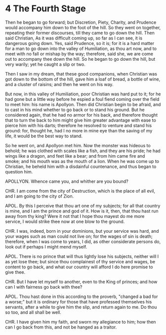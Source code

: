 # 4 The Fourth Stage

Then he began to go forward; but Discretion, Piety, Charity, and Prudence would accompany him down to the foot of the hill. So they went on together, repeating their former discourses, till they came to go down the hill. Then said Christian, As it was difficult coming up, so far as I can see, it is dangerous going down. Yes, said Prudence, so it is; for it is a hard matter for a man to go down into the valley of Humiliation, as thou art now, and to meet with no fall or mishap by the way; therefore, said she, we are come out to accompany thee down the hill. So he began to go down the hill, but very warily; yet he caught a slip or two.

Then I saw in my dream, that these good companions, when Christian was got down to the bottom of the hill, gave him a loaf of bread, a bottle of wine, and a cluster of raisins; and then he went on his way.

But now, in this valley of Humiliation, poor Christian was hard put to it; for he had gone but a little way before he espied a foul fiend coming over the field to meet him: his name is Apollyon. Then did Christian begin to be afraid, and to cast in his mind whether to go back or to stand his ground. But he considered again, that he had no armor for his back, and therefore thought that to turn the back to him might give him greater advantage with ease to pierce him with his darts; therefore he resolved to venture and stand his ground: for, thought he, had I no more in mine eye than the saving of my life, it would be the best way to stand.

So he went on, and Apollyon met him. Now the monster was hideous to behold; he was clothed with scales like a fish, and they are his pride; he had wings like a dragon, and feet like a bear; and from him came fire and smoke; and his mouth was as the mouth of a lion. When he was come up to Christian, he beheld him with a disdainful countenance, and thus began to question him.

APOLLYON. Whence came you, and whither are you bound? 

CHR. I am come from the city of Destruction, which is the place of all evil, and I am going to the city of Zion.

APOL. By this I perceive that thou art one of my subjects; for all that country is mine, and I am the prince and god of it. How is it, then, that thou hast run away from thy king? Were it not that I hope thou mayest do me more service, I would strike thee now at one blow to the ground.

CHR. I was, indeed, born in your dominions, but your service was hard, and your wages such as man could not live on; for the wages of sin is death; therefore, when I was come to years, I did, as other considerate persons do, look out if perhaps I might mend myself.

APOL. There is no prince that will thus lightly lose his subjects, neither will I as yet lose thee; but since thou complainest of thy service and wages, be content to go back, and what our country will afford I do here promise to give thee.

CHR. But I have let myself to another, even to the King of princes; and how can I with fairness go back with thee?

APOL. Thou hast done in this according to the proverb, "changed a bad for a worse;" but it is ordinary for those that have professed themselves his servants, after a while to give him the slip, and return again to me. Do thou so too, and all shall be well.

CHR. I have given him my faith, and sworn my allegiance to him; how then can I go back from this, and not be hanged as a traitor.